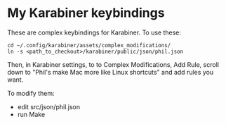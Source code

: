 # My Karabiner keybindings

These are complex keybindings for Karabiner. To use these:

```shell
cd ~/.config/karabiner/assets/complex_modifications/
ln -s <path_to_checkout>/karabiner/public/json/phil.json
```

Then, in Karabiner settings, to to Complex Modifications, Add Rule, scroll down to "Phil's make Mac more like Linux shortcuts" and add rules you want.

To modify them:
* edit src/json/phil.json
* run Make
